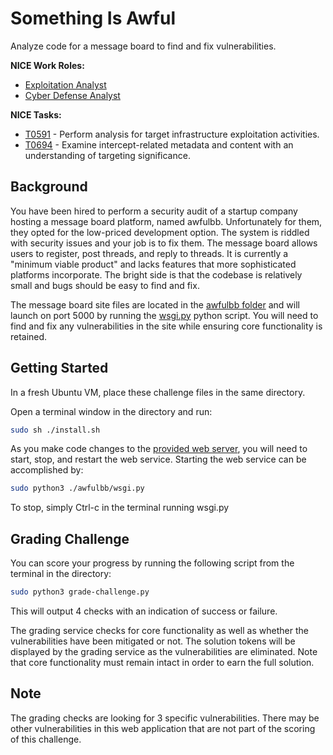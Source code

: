 
# Something Is Awful

Analyze code for a message board to find and fix vulnerabilities.

**NICE Work Roles:**   

- [Exploitation Analyst](https://niccs.cisa.gov/workforce-development/nice-framework)
- [Cyber Defense Analyst](https://niccs.cisa.gov/workforce-development/nice-framework)


**NICE Tasks:**

- [T0591](https://niccs.cisa.gov/workforce-development/nice-framework) - Perform analysis for target infrastructure exploitation activities.
- [T0694](https://niccs.cisa.gov/workforce-development/nice-framework) - Examine intercept-related metadata and content with an understanding of targeting significance.


## Background  

You have been hired to perform a security audit of a startup company hosting a message board platform, named awfulbb. Unfortunately for them, they opted for the low-priced development option. The system is riddled with security issues and your job is to fix them. The message board allows users to register, post threads, and reply to threads. It is currently a "minimum viable product" and lacks features that more sophisticated platforms incorporate. The bright side is that the codebase is relatively small and bugs should be easy to find and fix.

The message board site files are located in the [awfulbb folder](challenge/awfulbb) and will launch on port 5000 by running the [wsgi.py](challenge/awfulbb/wsgi.py) python script.  You will need to find and fix any vulnerabilities in the site while ensuring core functionality is retained.


## Getting Started
In a fresh Ubuntu VM, place these challenge files in the same directory.

Open a terminal window in the directory and run:

```bash
sudo sh ./install.sh
```

As you make code changes to the [provided web server](challenge/awfulbb), you will need to start, stop, and restart the web service. Starting the web service can be accomplished by:

```bash
sudo python3 ./awfulbb/wsgi.py
```

 To stop, simply Ctrl-c in the terminal running wsgi.py
 

## Grading Challenge
You can score your progress by running the following script from the terminal in the directory:

```bash
sudo python3 grade-challenge.py
```

This will output 4 checks with an indication of success or failure.

The grading service checks for core functionality as well as whether the vulnerabilities have been mitigated or not. The solution tokens will be displayed by the grading service as the vulnerabilities are eliminated. Note that core functionality must remain intact in order to earn the full solution.



## Note
The grading checks are looking for 3 specific vulnerabilities. There may be other vulnerabilities in this web application that are not part of the scoring of this challenge. 

